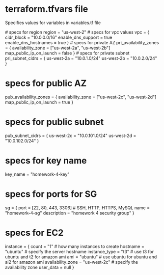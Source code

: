 # terraform.tfvars file

Specifies values for variables in variables.tf file

<hcl >
# specs for region
region = "us-west-2"
</hcl>

<hcl >
# specs for vpc values
vpc = {
  cidr_block           = "10.0.0.0/16"
  enable_dns_support   = true
  enable_dns_hostnames = true
}

<hcl >
# specs for private AZ
pri_availability_zones = {
  availability_zone       = ["us-west-2a", "us-west-2b"]
  map_public_ip_on_launch = false
}
<hcl >
# specs for private  subnet
pri_subnet_cidrs = {
  us-west-2a = "10.0.1.0/24"
  us-west-2b = "10.0.2.0/24"
}

# specs for public AZ
pub_availability_zones = {
  availability_zone       = ["us-west-2c", "us-west-2d"]
  map_public_ip_on_launch = true
}

# specs for public subnet
pub_subnet_cidrs = {
  us-west-2c = "10.0.101.0/24"
  us-west-2d = "10.0.102.0/24"
}

# specs for key name
key_name = "homework-4-key"

# specs for ports for SG
sg = {
  port        = [22, 80, 443, 3306] # SSH, HTTP, HTTPS, MySQL
  name        = "homework-4-sg"
  description = "homework 4 security group"
}

# specs for EC2
instance = {
  count             = "1"          # how many instances to create
  hostname          = "ubuntu"     # specify the server hostname
  instance_type     = "t3"         # use t3 for ubuntu and t2 for amazon ami 
  ami               = "ubuntu"     # use ubuntu for ubuntu and al2 for amazon ami
  availability_zone = "us-west-2c" # specify the availability zone
  user_data         = null
}
</hcl>